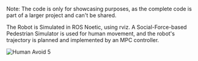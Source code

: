 Note: The code is only for showcasing purposes, as the complete code is part of a larger project and can't be shared.

The Robot is Simulated in ROS Noetic, using rviz. A Social-Force-based Pedestrian Simulator is used for human movement, and the robot's trajectory is planned and implemented by an MPC controller.

![Human Avoid 5](https://github.com/user-attachments/assets/956f3afb-7518-4bc8-b377-c929c8c8ca08)

